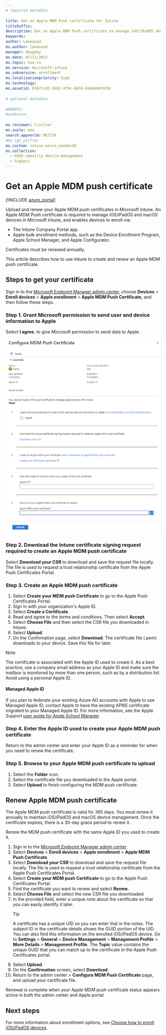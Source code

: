 ```yaml
---
# required metadata

title: Get an Apple MDM Push certificate for Intune
titleSuffix: 
description: Get an Apple MDM Push certificate to manage iOS/iPadOS devices with Intune.
keywords:
author: Lenewsad
ms.author: lanewsad
manager: dougeby
ms.date: 07/11/2022
ms.topic: how-to
ms.service: microsoft-intune
ms.subservice: enrollment
ms.localizationpriority: high
ms.technology:
ms.assetid: 6f67fcd2-5682-4f9c-8d74-d4ab69dc978c

# optional metadata

#ROBOTS:
#audience:

ms.reviewer: tisilver
ms.suite: ems
search.appverid: MET150
#ms.tgt_pltfrm:
ms.custom: intune-azure;seodec18
ms.collection:
  - M365-identity-device-management
  - highpri
---
```


# Get an Apple MDM push certificate

[!INCLUDE [azure_portal](../includes/azure_portal.md)]

Upload and renew your Apple MDM push certificates in Microsoft Intune. An Apple MDM Push certificate is required to manage iOS/iPadOS and macOS devices in Microsoft Intune, and enables devices to enroll via: 

- The Intune Company Portal app.
- Apple bulk enrollment methods, such as the Device Enrollment Program, Apple School Manager, and Apple Configurator.

Certificates must be renewed annually. 

This article describes how to use Intune to create and renew an Apple MDM push certificate.  


## Steps to get your certificate
Sign in to the [Microsoft Endpoint Manager admin center](https://go.microsoft.com/fwlink/?linkid=2109431), choose **Devices** > **Enroll devices** > **Apple enrollment** > **Apple MDM Push Certificate**, and then follow these steps.

### Step 1. Grant Microsoft permission to send user and device information to Apple
Select **I agree.** to give Microsoft permission to send data to Apple.

![The Configure MDM Push Certificate screen with MDM Push not set up.](./media/apple-mdm-push-certificate-get/create-mdm-push-certificate.png)

### Step 2. Download the Intune certificate signing request required to create an Apple MDM push certificate
Select **Download your CSR** to download and save the request file locally. The file is used to request a trust relationship certificate from the Apple Push Certificates Portal.

### Step 3. Create an Apple MDM push certificate
1. Select **Create your MDM push Certificate** to go to the Apple Push Certificates Portal. 
2. Sign in with your organization's Apple ID. 
3. Select **Create a Certificate**. 
4. Read and agree to the terms and conditions. Then select **Accept**.  
5. Select **Choose File** and then select the CSR file you downloaded in Intune.  
6. Select **Upload**. 
7. On the Confirmation page, select **Download**.  The certificate file (.pem) downloads to your device. Save this file for later.   

> [!NOTE]
> The certificate is associated with the Apple ID used to create it. As a best practice, use a company email address as your Apple ID and make sure the mailbox is monitored by more than one person, such as by a distribution list. Avoid using a personal Apple ID.  

#### Managed Apple ID  
If you plan to federate your existing Azure AD accounts with Apple to use Managed Apple ID, contact Apple to have the existing APNS certificate migrated to your Managed Apple ID. For more information, see the Apple Support [user guide for Apple School Manager](https://support.apple.com/guide/apple-school-manager/apd6603d9206/web).  

### Step 4. Enter the Apple ID used to create your Apple MDM push certificate
Return to the admin center and enter your Apple ID as a reminder for when you need to renew the certificate.  

### Step 5. Browse to your Apple MDM push certificate to upload
1. Select the **Folder** icon. 
2. Select the certificate file you downloaded in the Apple portal. 
3. Select **Upload** to finish configuring the MDM push certificate. 

## Renew Apple MDM push certificate
The Apple MDM push certificate is valid for 365 days. You must renew it annually to maintain iOS/iPadOS and macOS device management. Once the certificate expires, there is a 30-day grace period to renew it.  

Renew the MDM push certificate with the same Apple ID you used to create it.  

1. Sign in to the [Microsoft Endpoint Manager admin center](https://go.microsoft.com/fwlink/?linkid=2109431).
2. Select **Devices** > **Enroll devices** > **Apple enrollment** > **Apple MDM Push Certificate**.
3. Select **Download your CSR** to download and save the request file locally. The file is used to request a trust relationship certificate from the Apple Push Certificates Portal.
4. Select **Create your MDM push Certificate** to go to the Apple Push Certificates Portal. 
5. Find the certificate you want to renew and select **Renew**.
6. Select **Choose File** and select the new CSR file you downloaded.
7. In the provided field, enter a unique note about the certificate so that you can easily identify it later.  
   > [!TIP]
   > A certificate has a unique UID so you can enter that in the notes. The subject ID in the certificate details shows the GUID portion of the UID. You can also find this information on the enrolled iOS/iPadOS device. Go to **Settings** > **General** > **Device Management** > **Management Profile** > **More Details** > **Management Profile**. The **Topic** value contains the unique GUID that you can match up to the certificate in the Apple Push Certificates portal.  
8. Select **Upload**.    
9. On the **Confirmation** screen, select **Download**.  
10. Return to the admin center > **Configure MDM Push Certificate** page, and upload your certificate file. 

Renewal is complete when your Apple MDM push certificate status appears active in both the admin center and Apple portal. 

## Next steps  

For more information about enrollment options, see [Choose how to enroll iOS/iPadOS devices](ios-enroll.md).
